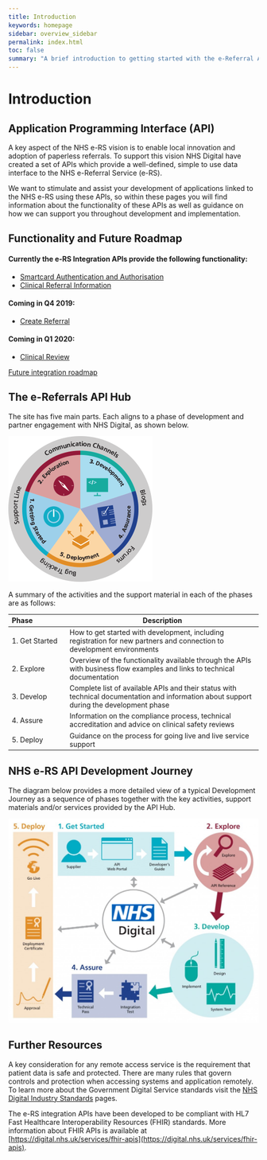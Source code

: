 ```yaml
---
title: Introduction
keywords: homepage
sidebar: overview_sidebar
permalink: index.html
toc: false
summary: "A brief introduction to getting started with the e-Referral APIs"
---
```


# Introduction

## Application Programming Interface (API) ##

A key aspect of the NHS e-RS vision is to enable local innovation and adoption of paperless referrals. To support this vision NHS Digital have created a set of APIs which provide a well-defined, simple to use data interface to the NHS e-Referral Service (e-RS).

We want to stimulate and assist your development of applications linked to the NHS e-RS using these APIs, so within these pages you will find information about the functionality of these APIs as well as guidance on how we can support you throughout development and implementation.

## Functionality and Future Roadmap
#### Currently the e-RS Integration APIs provide the following functionality:
- [Smartcard Authentication and Authorisation](https://developer.nhs.uk/apis/e-Referrals/develop_business_flow_bf001.html)
- [Clinical Referral Information](https://developer.nhs.uk/apis/e-Referrals/develop_business_flow_bf002.html)

#### Coming in Q4 2019:
- [Create Referral](https://developer.nhs.uk/apis/e-Referrals/develop_business_flow_bf004.html)

#### Coming in Q1 2020:
- [Clinical Review](https://developer.nhs.uk/apis/e-Referrals/develop_business_flow_bf003.html)

[Future integration roadmap](https://digital.nhs.uk/services/e-referral-service/integration)

## The e-Referrals API Hub ##

The site has five main parts. Each aligns to a phase of development and partner engagement with NHS Digital, as shown below.  

<img src="./images/ecosystem/eRS-ecosystem.gif" alt="NHS e-RS API Hub Resources"/>

A summary of the activities and the support material in each of the phases are as follows:

|Phase&nbsp;&nbsp;&nbsp;&nbsp;&nbsp;&nbsp;&nbsp;&nbsp;&nbsp;&nbsp;&nbsp;&nbsp;&nbsp;&nbsp;&nbsp;&nbsp;|Description|
|---|---|
|1.&nbsp;Get&nbsp;Started | How to get started with development, including registration for new partners and connection to development environments|
|2.&nbsp;Explore | Overview of the functionality available through the APIs with business flow examples and links to technical documentation |
|3.&nbsp;Develop | Complete list of available APIs and their status with technical documentation and information about support during the development phase |
|4.&nbsp;Assure | Information on the compliance process, technical accreditation and advice on clinical safety reviews |
|5.&nbsp;Deploy | Guidance on the process for going live and live service support |

## NHS e-RS API Development Journey ##
The diagram below provides a more detailed view of a typical Development Journey as a sequence of phases together with the key activities, support materials and/or services provided by the API Hub.  

<img src="./images/getstarted/devjourney.jpg" alt="NHS e-RS API Development Journey"/>  

## Further Resources ##

A key consideration for any remote access service is the requirement that patient data is safe and protected. There are many rules that govern controls and protection when accessing systems and application remotely. To learn more about the Government Digital Service standards visit the [NHS Digital Industry Standards](https://digital.nhs.uk/services/health-and-social-care-network/hscn-technical-guidance/business-applications-guidance/industry-standards) pages.

The e-RS integration APIs have been developed to be compliant with HL7 Fast Healthcare Interoperability Resources (FHIR) standards. More information about FHIR APIs is available at [https://digital.nhs.uk/services/fhir-apis](https://digital.nhs.uk/services/fhir-apis).
